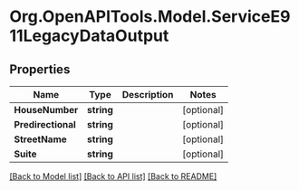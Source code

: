 # Org.OpenAPITools.Model.ServiceE911LegacyDataOutput

## Properties

Name | Type | Description | Notes
------------ | ------------- | ------------- | -------------
**HouseNumber** | **string** |  | [optional] 
**Predirectional** | **string** |  | [optional] 
**StreetName** | **string** |  | [optional] 
**Suite** | **string** |  | [optional] 

[[Back to Model list]](../README.md#documentation-for-models) [[Back to API list]](../README.md#documentation-for-api-endpoints) [[Back to README]](../README.md)

